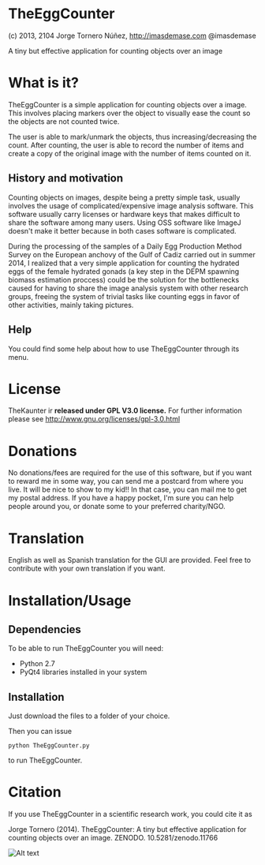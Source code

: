 TheEggCounter
=============

(c) 2013, 2104 Jorge Tornero Núñez, http://imasdemase.com @imasdemase

A tiny but effective application for counting objects over an image

What is it?
===========

TheEggCounter is a simple application for counting objects over a image. This involves placing markers over the object to visually ease the count so the objects are not counted twice.

The user is able to mark/unmark the objects, thus increasing/decreasing the count. After counting, the user is able to record the number of items and create a copy of the original image with the number of items counted on it.

History and motivation
----------------------
Counting objects on images, despite being a pretty simple task, usually involves the usage of complicated/expensive image analysis software. This software usually carry licenses or hardware keys that makes difficult to share the software among many users. Using OSS software like ImageJ doesn't make it better because in both cases software is complicated.

During the processing of the samples of a Daily Egg Production Method Survey on the European anchovy of the Gulf of Cadiz carried out in summer 2014, I realized that a very simple application for counting the hydrated eggs of the female hydrated gonads (a key step in the DEPM spawning biomass estimation proccess) could be the solution for the bottlenecks caused for having to share the image analysis system with other research groups, freeing the system of trivial tasks like counting eggs in favor of other activities, mainly taking pictures.

Help
----

You could find some help about how to use TheEggCounter through its menu.

License
=======
TheKaunter ir **released under GPL V3.0 license.** For further information please see http://www.gnu.org/licenses/gpl-3.0.html

Donations
=========
No donations/fees are required for the use of this software, but if you want to reward me in some way, you can send me a postcard from where you live. It will be nice to show to my kid!! In that case, you can mail me to get my postal address.
If you have a happy pocket, I'm sure you can help people around you, or donate some to your preferred charity/NGO. 

Translation
===========
English as well as Spanish translation for the GUI are provided. Feel free to contribute with your own translation if you want.

Installation/Usage
==================
Dependencies
------------
To be able to run TheEggCounter you will need:

- Python 2.7
- PyQt4 libraries installed in your system

Installation
------------
Just download the files to a folder of your choice.

Then you can issue

    python TheEggCounter.py

to run TheEggCounter.

Citation
========
If you use TheEggCounter in a scientific research work, you could cite it as

Jorge Tornero (2014). TheEggCounter: A tiny but effective application for counting objects over an image. ZENODO. 10.5281/zenodo.11766

![Alt text](https://zenodo.org/badge/3808/jtornero/TheEggCounter.png "TheEggCounter DOI Badge")
